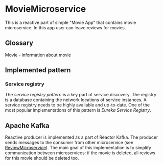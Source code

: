 # MovieMicroservice
This is a reactive part of simple "Movie App" that contains movie microservice. In this app user can leave reviews for movies.

## Glossary
Movie - information about movie

## Implemented pattern
### Service registry
The *service registry pattern* is a key part of service discovery. The registry is a database containing the network locations of service instances. A service registry needs to be highly available and up-to-date. One of the most popular implementations of this pattern is *Eureka Service Registry*.

## Apache Kafka
Reactive producer is implemented as a part of Reactor Kafka. The producer sends messages to the consumer from other microservice (see [ReviewMicroservice](https://github.com/hizmailovich/ReviewMicroservice)). The main goal of this implementation is to simplify communication between microservices: if the movie is deleted, all reviews for this movie should be deleted too.
